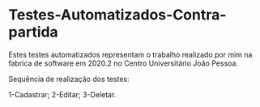 # Testes-Automatizados-Contra-partida
Estes testes automatizados representam o trabalho realizado por mim na fabrica de software em 2020.2 no Centro Universitário João Pessoa.

Sequência de realização dos testes:

1-Cadastrar;
2-Editar;
3-Deletar.

